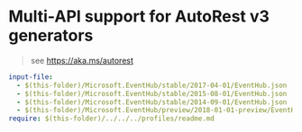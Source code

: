 # Multi-API support for AutoRest v3 generators

> see https://aka.ms/autorest

``` yaml $(enable-multi-api)
input-file:
  - $(this-folder)/Microsoft.EventHub/stable/2017-04-01/EventHub.json
  - $(this-folder)/Microsoft.EventHub/stable/2015-08-01/EventHub.json
  - $(this-folder)/Microsoft.EventHub/stable/2014-09-01/EventHub.json
  - $(this-folder)/Microsoft.EventHub/preview/2018-01-01-preview/EventHub-preview.json
require: $(this-folder)/../../../profiles/readme.md
```
